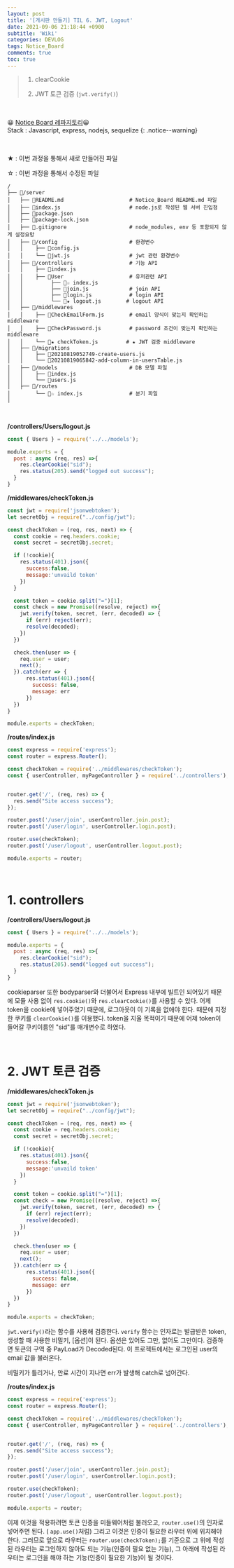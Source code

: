 ```yaml
---
layout: post
title: '[게시판 만들기] TIL 6. JWT, Logout'
date: 2021-09-06 21:18:44 +0900
subtitle: 'Wiki'
categories: DEVLOG
tags: Notice_Board
comments: true
toc: true
---
```


> 1. clearCookie
> 
> 2. JWT 토큰 검증 (`jwt.verify()`)

<br>

😀 [Notice Board 레파지토리](https://github.com/riverpark94/Notice_Board)😀 <br>Stack : Javascript, express, nodejs, sequelize
{: .notice--warning}

<br>

★ : 이번 과정을 통해서 새로 만들어진 파일

☆ : 이번 과정을 통해서 수정된 파일

```
/
├── 📁/server
│   ├── 📄README.md                     # Notice_Board README.md 파일
│   ├── 📄index.js                      # node.js로 작성된 웹 서버 진입점
│   ├── 📄package.json
│   ├── 📄package-lock.json
│   ├── 📄.gitignore                    # node_modules, env 등 포함되지 않게 설정요망
│   ├── 📁/config                       # 환경변수
│   │    ├── 📄config.js        
│   │    └── 📄jwt.js                   # jwt 관련 환경변수
│   ├── 📁/controllers                  # 기능 API
│   │    ├── 📄index.js        
│   │    ├── 📁User                     # 유저관련 API
│   │         ├── 📄☆ index.js 
│   │         ├── 📄join.js             # join API
│   │         ├── 📄login.js            # login API
│   │         └── 📄★ logout.js        # logout API
│   ├── 📁/middlewares
│   │    ├── 📄CheckEmailForm.js        # email 양식이 맞는지 확인하는 middleware
│   │    ├── 📄CheckPassword.js         # password 조건이 맞는지 확인하는 middleware      
│   │    └── 📄★ checkToken.js         # ★ JWT 검증 middleware
│   ├── 📁/migrations 
│   │    ├── 📄20210819052749-create-users.js
│   │    └── 📄20210819065842-add-column-in-usersTable.js          
│   ├── 📁/models                       # DB 모델 파일
│   │    ├── 📄index.js
│   │    └── 📄users.js
│   ├── 📁/routes
│        └── 📄☆ index.js               # 분기 파일
│   
```

<br>

**/controllers/Users/logout.js**

```js
const { Users } = require('../../models');

module.exports = {
  post : async (req, res) =>{
    res.clearCookie("sid");
    res.status(205).send("logged out success");
  }
}
```

**/middlewares/checkToken.js**

```js
const jwt = require('jsonwebtoken');
let secretObj = require("../config/jwt");

const checkToken = (req, res, next) => {
  const cookie = req.headers.cookie;
  const secret = secretObj.secret;

  if (!cookie){
    res.status(401).json({
      success:false,
      message:'unvaild token'
    })
  }

  const token = cookie.split("=")[1];
  const check = new Promise((resolve, reject) =>{
    jwt.verify(token, secret, (err, decoded) => {
      if (err) reject(err);
      resolve(decoded);
    })
  })

  check.then(user => {
    req.user = user;
    next();
  }).catch(err => {
      res.status(401).json({
        success: false,
        message: err
      })
  })
}

module.exports = checkToken;
```

**/routes/index.js**

```js
const express = require('express');
const router = express.Router();

const checkToken = require('../middlewares/checkToken');
const { userController, myPageController } = require('../controllers');


router.get('/', (req, res) => {
  res.send("Site access success");
});

router.post('/user/join', userController.join.post);
router.post('/user/login', userController.login.post);

router.use(checkToken);
router.post('/user/logout', userController.logout.post);

module.exports = router;
```

<br>

# 1. controllers

**/controllers/Users/logout.js**

```js
const { Users } = require('../../models');

module.exports = {
  post : async (req, res) =>{
    res.clearCookie("sid");
    res.status(205).send("logged out success");
  }
}
```

cookieparser 또한 bodyparser와 더불어서 Express 내부에 빌트인 되어있기 때문에 모듈 사용 없이 `res.cookie()`와 `res.clearCookie()`를 사용할 수 있다. 어제 token을 cookie에 넣어주었기 때문에, 로그아웃이 이 기록을 없애야 한다. 때문에 지정한 쿠키를 `clearCookie()`를 이용했다. token을 지울 목적이기 때문에 어제 token이 들어갈 쿠키이름인 "sid"를 매개변수로 하였다.

<br>

# 2. JWT 토큰 검증

**/middlewares/checkToken.js**

```js
const jwt = require('jsonwebtoken');
let secretObj = require("../config/jwt");

const checkToken = (req, res, next) => {
  const cookie = req.headers.cookie;
  const secret = secretObj.secret;

  if (!cookie){
    res.status(401).json({
      success:false,
      message:'unvaild token'
    })
  }

  const token = cookie.split("=")[1];
  const check = new Promise((resolve, reject) =>{
    jwt.verify(token, secret, (err, decoded) => {
      if (err) reject(err);
      resolve(decoded);
    })
  })

  check.then(user => {
    req.user = user;
    next();
  }).catch(err => {
      res.status(401).json({
        success: false,
        message: err
      })
  })
}

module.exports = checkToken;
```

`jwt.verify()`라는 함수를 사용해 검증한다. `verify` 함수는 인자로는 발급받은 token, 생성할 때 사용한 비밀키, [옵션]이 된다. 옵션은 있어도 그만, 없어도 그만이다. 검증하면 토큰의 구역 중 PayLoad가 Decoded된다. 이 프로젝트에서는 로그인된 user의 email 값을 불러온다.

비밀키가 틀리거나, 만료 시간이 지나면 err가 발생해 catch로 넘어간다.

**/routes/index.js**

```js
const express = require('express');
const router = express.Router();

const checkToken = require('../middlewares/checkToken');
const { userController, myPageController } = require('../controllers');


router.get('/', (req, res) => {
  res.send("Site access success");
});

router.post('/user/join', userController.join.post);
router.post('/user/login', userController.login.post);

router.use(checkToken);
router.post('/user/logout', userController.logout.post);

module.exports = router;
```

이제 이것을 적용하려면 토큰 인증을 미들웨어처럼 불러오고, `router.use()`의 인자로 넣어주면 된다. ( `app.use()`처럼) 그리고 이것은 인증이 필요한 라우터 위에 위치해야 한다. 그러므로 앞으로 라우터는 `router.use(checkToken);`를 기준으로 그 위에 작성된 라우터는 로그인하지 않아도 되는 기능(인증이 필요 없는 기능), 그 아래에 작성된 라우터는 로그인을 해야 하는 기능(인증이 필요한 기능)이 될 것이다.

